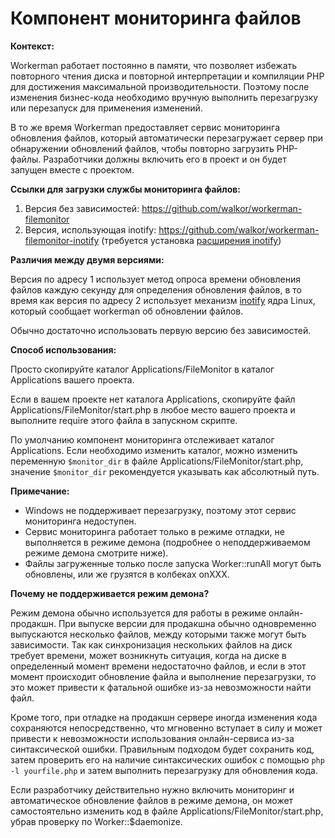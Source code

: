 # Компонент мониторинга файлов

**Контекст:**

Workerman работает постоянно в памяти, что позволяет избежать повторного чтения диска и повторной интерпретации и компиляции PHP для достижения максимальной производительности. Поэтому после изменения бизнес-кода необходимо вручную выполнить перезагрузку или перезапуск для применения изменений.

В то же время Workerman предоставляет сервис мониторинга обновления файлов, который автоматически перезагружает сервер при обнаружении обновлений файлов, чтобы повторно загрузить PHP-файлы. Разработчики должны включить его в проект и он будет запущен вместе с проектом.

**Ссылки для загрузки службы мониторинга файлов:**

1. Версия без зависимостей: https://github.com/walkor/workerman-filemonitor
2. Версия, использующая inotify: https://github.com/walkor/workerman-filemonitor-inotify (требуется установка [расширения inotify](https://php.net/manual/zh/book.inotify.php))

**Различия между двумя версиями:**

Версия по адресу 1 использует метод опроса времени обновления файлов каждую секунду для определения обновления файлов, в то время как версия по адресу 2 использует механизм [inotify](https://baike.baidu.com/view/2645027.htm) ядра Linux, который сообщает workerman об обновлении файлов.

Обычно достаточно использовать первую версию без зависимостей.

**Способ использования:**

Просто скопируйте каталог Applications/FileMonitor в каталог Applications вашего проекта.

Если в вашем проекте нет каталога Applications, скопируйте файл Applications/FileMonitor/start.php в любое место вашего проекта и выполните require этого файла в запускном скрипте.

По умолчанию компонент мониторинга отслеживает каталог Applications. Если необходимо изменить каталог, можно изменить переменную `$monitor_dir` в файле Applications/FileMonitor/start.php, значение `$monitor_dir` рекомендуется указывать как абсолютный путь.

**Примечание:**

* Windows не поддерживает перезагрузку, поэтому этот сервис мониторинга недоступен.
* Сервис мониторинга работает только в режиме отладки, не выполняется в режиме демона (подробнее о неподдерживаемом режиме демона смотрите ниже).
* Файлы загруженные только после запуска Worker::runAll могут быть обновлены, или же грузятся в колбеках onXXX.

**Почему не поддерживается режим демона?**

Режим демона обычно используется для работы в режиме онлайн-продакшн. При выпуске версии для продакшна обычно одновременно выпускаются несколько файлов, между которыми также могут быть зависимости. Так как синхронизация нескольких файлов на диск требует времени, может возникнуть ситуация, когда на диске в определенный момент времени недостаточно файлов, и если в этот момент происходит обновление файла и выполнение перезагрузки, то это может привести к фатальной ошибке из-за невозможности найти файл.

Кроме того, при отладке на продакшн сервере иногда изменения кода сохраняются непосредственно, что мгновенно вступает в силу и может привести к невозможности использования онлайн-сервиса из-за синтаксической ошибки. Правильным подходом будет сохранить код, затем проверить его на наличие синтаксических ошибок с помощью `php -l yourfile.php` и затем выполнить перезагрузку для обновления кода.

Если разработчику действительно нужно включить мониторинг и автоматическое обновление файлов в режиме демона, он может самостоятельно изменить код в файле Applications/FileMonitor/start.php, убрав проверку по Worker::$daemonize.
